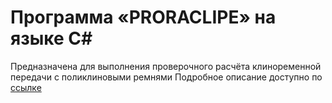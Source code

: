 # Программа «PRORACLIPE» на языке C#
Предназначена для выполнения проверочного расчёта клиноременной передачи с поликлиновыми ремнями
Подробное описание доступно по [ссылке](https://github.com/kamneva/proraklipe/blob/main/txt/%D0%9E%D0%BF%D0%B8%D1%81%D0%B0%D0%BD%D0%B8%D0%B5%20PRORACLIPE.pdf)
